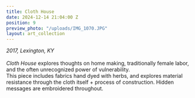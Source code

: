 ```yaml
---
title: Cloth House
date: 2024-12-14 21:04:00 Z
position: 9
preview_photo: "/uploads/IMG_1070.JPG"
layout: art_collection
---
```


*2017, Lexington, KY*<br>
<br>
*Cloth House* explores thoughts on home making, traditionally female labor, and the often unrecognized power of vulnerability.<br>
This piece includes fabrics hand dyed with herbs, and explores material resistance through the cloth itself + process of construction. Hidden messages are embroidered throughout. 
